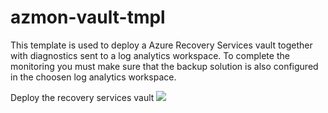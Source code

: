 # azmon-vault-tmpl

This template is used to deploy a Azure Recovery Services vault together with diagnostics sent to a log analytics workspace. To complete the monitoring you must make sure that the backup solution is also configured in the choosen log analytics workspace.

Deploy the recovery services vault <a href="https://raw.githubusercontent.com/mydur/ARMtemplates/master/azmon-vault-tmpl/_working/template.json" target="_blank">
<img src="http://azuredeploy.net/deploybutton.png"/>
</a><br />
